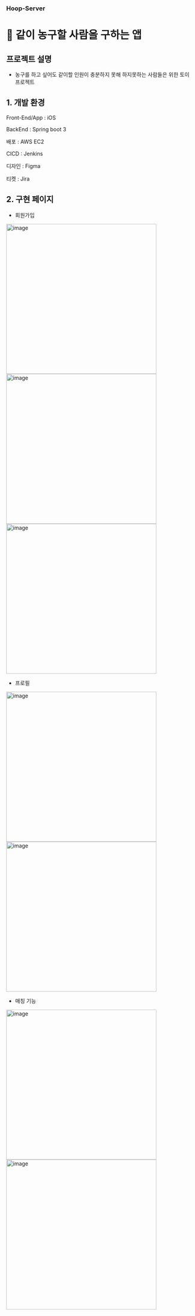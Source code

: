 ### Hoop-Server

# 📖 같이 농구할 사람을 구하는 앱
## 프로젝트 설명
- 농구를 하고 싶어도 같이할 인원이 충분하지 못해 하지못하는 사람들은 위한 토이 프로젝트

## 1. 개발 환경
   
Front-End/App : iOS

BackEnd : Spring boot 3

배포 : AWS EC2

CICD : Jenkins

디자인 : Figma

티켓 : Jira

## 2. 구현 페이지
- 회원가입
<img src="https://github.com/user-attachments/assets/79a05c61-3936-4d5a-b087-cd854681632e"  alt="image" height="400"/>
<img src="https://github.com/user-attachments/assets/a50ecadc-3e56-4f37-8d4e-975b75b92175"  alt="image" height="400"/>
<img src="https://github.com/user-attachments/assets/dbba8dc6-83e8-446e-af7c-52cc44c74c78"  alt="image" height="400"/>

- 프로필
<img src="https://github.com/user-attachments/assets/299b0142-8757-4d44-96a3-f60bb19463e4"  alt="image" height="400"/>
<img src="https://github.com/user-attachments/assets/97c733ba-be3c-40ee-ab23-f425c555a303"  alt="image" height="400"/>

- 매칭 기능
<img src="https://github.com/user-attachments/assets/32936986-3f98-4c85-9396-21933d01e686"  alt="image" height="400"/>
<img src="https://github.com/user-attachments/assets/4bfa7fd3-5f70-447e-8571-7d63577dfb0a"  alt="image" height="400"/>
